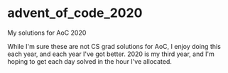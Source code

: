 # advent_of_code_2020
My solutions for AoC 2020

While I'm sure these are not CS grad solutions for AoC, I enjoy doing this each year, and each year I've got better.  2020 is my third year, and I'm hoping to get each day solved in the hour I've allocated.

